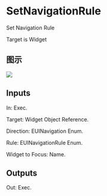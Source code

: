 # SetNavigationRule

Set Navigation Rule

Target is Widget

## 图示

![]($-20221218-21362618.png)

## Inputs

In: Exec.

Target: Widget Object Reference.

Direction: EUINavigation Enum.

Rule: EUINavigationRule Enum.

Widget to Focus: Name.  

## Outputs

Out: Exec.

